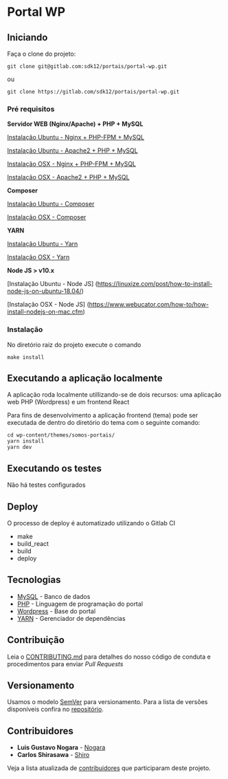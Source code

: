 # Portal WP

## Iniciando

Faça o clone do projeto:

`git clone git@gitlab.com:sdk12/portais/portal-wp.git`

ou

`git clone https://gitlab.com/sdk12/portais/portal-wp.git`


### Pré requisitos

**Servidor WEB (Nginx/Apache) + PHP + MySQL**

[Instalação Ubuntu - Nginx + PHP-FPM + MySQL](https://www.digitalocean.com/community/tutorials/como-instalar-linux-nginx-mysql-php-pilha-lemp-no-ubuntu-16-04-pt)

[Instalação Ubuntu - Apache2 + PHP + MySQL](https://www.digitalocean.com/community/tutorials/como-instalar-a-pilha-linux-apache-mysql-php-lamp-no-ubuntu-18-04-pt)

[Instalação OSX - Nginx + PHP-FPM + MySQL](https://medium.com/operacionalti/ambiente-de-desenvolvimento-php-no-mac-os-x-60faac03d065)

[Instalação OSX - Apache2 + PHP + MySQL](https://ramiresnascimento.wordpress.com/2015/10/25/instalando-e-configurando-php-mysql-e-apache-no-mac-os-x/)



**Composer**

[Instalação Ubuntu - Composer](https://www.digitalocean.com/community/tutorials/como-instalar-e-usar-o-composer-no-ubuntu-18-04-pt)

[Instalação OSX - Composer](https://www.maiconschmitz.com.br/blog/2015/03/04/instalando-composer-no-mac-os-x/)


**YARN**

[Instalação Ubuntu - Yarn](https://yarnpkg.com/pt-BR/docs/install#debian-stable)

[Instalação OSX - Yarn](https://yarnpkg.com/pt-BR/docs/install#mac-stable)

**Node JS > v10.x**

[Instalação Ubuntu - Node JS] (https://linuxize.com/post/how-to-install-node-js-on-ubuntu-18.04/)

[Instalação OSX - Node JS] (https://www.webucator.com/how-to/how-install-nodejs-on-mac.cfm)


### Instalação

No diretório raiz do projeto execute o comando

```
make install
```

## Executando a aplicação localmente

A aplicação roda localmente utillizando-se de dois recursos: uma aplicação web PHP (Wordpress) e um frontend React

Para fins de desenvolvimento a aplicação frontend (tema) pode ser executada de dentro do diretório do tema com o seguinte comando:

```
cd wp-content/themes/somos-portais/
yarn install
yarn dev
```

## Executando os testes

Não há testes configurados

## Deploy

O processo de deploy é automatizado utilizando o Gitlab CI

* make
* build_react
* build
* deploy

## Tecnologias

* [MySQL](https://www.mysql.com/) - Banco de dados
* [PHP](https://www.php.net/) - Linguagem de programação do portal
* [Wordpress](https://developer.wordpress.org/) - Base do portal
* [YARN](https://yarnpkg.com/pt-BR/) - Gerenciador de dependências

## Contribuição

Leia o [CONTRIBUTING.md](./CONTRIBUTING.md) para detalhes do nosso código de conduta e procedimentos para enviar *Pull Requests*

## Versionamento

Usamos o modelo [SemVer](http://semver.org/) para versionamento. Para a lista de versões disponíveis confira no [repositório](https://gitlab.com/sdk12/portais/portal-anglo/tags).

## Contribuidores

* **Luis Gustavo Nogara** - [Nogara](https://gitlab.com/nogara)
* **Carlos Shirasawa** - [Shiro](https://gitlab.com/gigashiro)

Veja a lista atualizada de [contribuidores](https://gitlab.com/sdk12/portais/portal-anglo/graphs/master) que participaram deste projeto.

